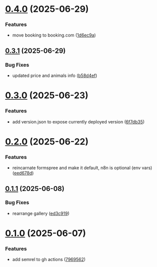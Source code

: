 # [0.4.0](https://github.com/mrsiejas/solemare-apartment/compare/v0.3.1...v0.4.0) (2025-06-29)


### Features

* move booking to booking.com ([1d6ec9a](https://github.com/mrsiejas/solemare-apartment/commit/1d6ec9a038357ca66ec7a24d337927a650d9e8b8))

## [0.3.1](https://github.com/mrsiejas/solemare-apartment/compare/v0.3.0...v0.3.1) (2025-06-29)


### Bug Fixes

* updated price and animals info ([b58d4ef](https://github.com/mrsiejas/solemare-apartment/commit/b58d4eff6564fd5448cf4d053df98455799e395f))

# [0.3.0](https://github.com/mrsiejas/solemare-apartment/compare/v0.2.0...v0.3.0) (2025-06-23)


### Features

* add version.json to expose currently deployed version ([6f7db35](https://github.com/mrsiejas/solemare-apartment/commit/6f7db35bf1d04dbd9dc4f9745aec5cef6bed66ef))

# [0.2.0](https://github.com/mrsiejas/solemare-apartment/compare/v0.1.1...v0.2.0) (2025-06-22)


### Features

* reincarnate formspree and make it default, n8n is optional (env vars) ([eed678d](https://github.com/mrsiejas/solemare-apartment/commit/eed678d3f59a6da868d84451f4e2349f92d607fb))

## [0.1.1](https://github.com/mrsiejas/solemare-apartment/compare/v0.1.0...v0.1.1) (2025-06-08)


### Bug Fixes

* rearrange gallery ([ed3c919](https://github.com/mrsiejas/solemare-apartment/commit/ed3c919fd6bd9ddfc56ec7bff4e3293de0dfeafe))

# [0.1.0](https://github.com/mrsiejas/solemare-apartment/compare/v0.0.0...v0.1.0) (2025-06-07)


### Features

* add semrel to gh actions ([7969562](https://github.com/mrsiejas/solemare-apartment/commit/7969562849acbde1590770191eda28b33e54cba0))
